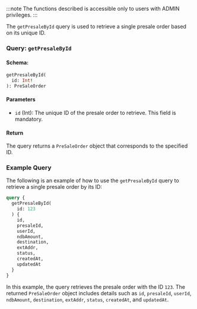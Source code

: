 :::note
The functions described is accessible only to users with ADMIN privileges.
:::

The `getPresaleById` query is used to retrieve a single presale order based on its unique ID.

### Query: `getPresaleById`

#### Schema:
```graphql
getPresaleById(
  id: Int!
): PreSaleOrder
```

#### Parameters

- `id` (Int): The unique ID of the presale order to retrieve. This field is mandatory.

#### Return

The query returns a `PreSaleOrder` object that corresponds to the specified ID.

### Example Query

The following is an example of how to use the `getPresaleById` query to retrieve a single presale order by its ID:

```graphql
query {
  getPresaleById(
    id: 123
  ) {
    id,
    presaleId,
    userId,
    ndbAmount,
    destination,
    extAddr,
    status,
    createdAt,
    updatedAt
  }
}
```

In this example, the query retrieves the presale order with the ID `123`. The returned `PreSaleOrder` object includes details such as `id`, `presaleId`, `userId`, `ndbAmount`, `destination`, `extAddr`, `status`, `createdAt`, and `updatedAt`.